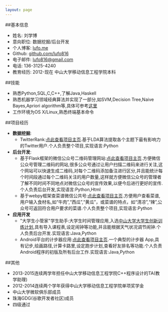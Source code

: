 ```yaml
---
layout: page
---
```

##基本信息

- 姓名: 刘学博
- 意向职位: 数据挖掘/后台开发
- 个人博客: [lufo.me](http://lufo.me/archive.html)
- Github: [github.com/lufo816](https://github.com/lufo816)
- 电子邮件: [lufo816@gmail.com](http://lufo816@gmail.com)
- 电话: 136-3125-4240
- 教育经历: 2012-现在 中山大学移动信息工程学院本科
	
##技能

- 熟悉Python,SQL,C,C++,了解Java,Haskell
- 熟悉机器学习领域经典算法并实现了一部分,如SVM,Decision Tree,Naive Bayes,Apriori algorithm等,具体可参考[这里](https://github.com/lufo816/ArtificialIntelligence)
- 工作环境为OS X/Linux,熟悉终端基本命令

##项目经历

- **数据挖掘**:
	- TwitterRank:[点此查看项目主页](https://github.com/lufo816/TwitterRank).基于LDA算法提取各个主题下最有影响力的Twitter用户.个人负责整个项目,实现语言:Python
- **后台开发**:
	- 基于Flask框架的微信公众号二维码管理网站:[点此查看项目主页](https://github.com/lufo816/WeiXinPublicAccountFollowedByQRAnalysis).方便微信公众号管理二维码的网站,很多公众号通过让用户扫描二维码来进行关注,这个网站可以快速生成二维码,对每个二维码添加备注进行区分,并且能统计每个时间段通过每个二维码关注的用户数量,这样就方便微信公众号的管理者了解不同时间不同地点对微信公众号的宣传效果,以便今后进行更好的宣传.个人负责后台开发,实现语言:Python,Html
	- 基于webpy框架查菜谱微信公共号:[点此查看项目主页](https://github.com/lufo816/WeiXinCookbook).方便用户查看菜谱,用户输入食材名,如“牛肉”,“西瓜”,“黄瓜”，或菜谱的特点，如“清凉”,“辣”,公众号可返回符合用户要求的菜谱.个人负责整个项目,实现语言:Python
- **应用开发**
	- "大学生小管家"学生助手:大学生时间管理应用,入选[中山大学大学生创新训练计划](http://jwc.sysu.edu.cn/Item/8605.aspx),具有导入课程表,设定闹钟等功能,并且能根据天气状况调节闹钟.个人负责后台开发.实现语言:Java,Python
	- Android平台的计步器应用:[点此查看项目主页](https://github.com/lufo816/Pedometer).一个典型的计步器 App,具有记步,绘画路径,计算卡路里,设定跑步计划,查看好友排名等功能.个人负责Android程序的初版及所有后台工作.实现语言:Java,Python


##其他

- 2013-2015连续两学年担任中山大学移动信息工程学院C++程序设计的TA(教学助理)
- 2012-2014连续两个学年获得中山大学移动信息工程学院单项奖学金
- 中山大学微软俱乐部成员
- 珠海GDG(谷歌开发者社区)成员
- 四级通过